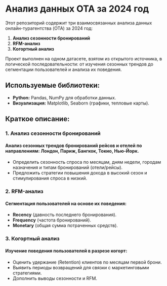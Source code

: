 # Анализ данных OTA за 2024 год

Этот репозиторий содержит три взаимосвязанных анализа данных онлайн-турагентства (OTA) за 2024 год:
1. **Анализ сезонности бронирований**
2. **RFM-анализ**
3. **Когортный анализ**

Проект выполнен на одном датасете, взятом из открытого источника, в логической последовательности: от изучения сезонных трендов до сегментации пользователей и анализа их поведения.

## Используемые библиотеки:

- **Python:** Pandas, NumPy для обработки данных.
- **Визуализация:** Matplotlib, Seaborn (графики, тепловые карты).


## Краткое описание:

### 1. Анализ сезонности бронирований
  #### Анализ сезонных трендов бронирований рейсов и отелей по направлениям: Лондон, Париж, Бангкок, Токио, Нью-Йорк.
- Определить сезонность спроса по месяцам, дням недели, городам назначения и типам бронирований (отели/рейсы).
- Предложить стратегии повышения дохода в высокий сезон и стимулирования спроса в низкий.

### 2. RFM-анализ
  #### Сегментация пользователей на основе их поведения:
- **Recency** (давность последнего бронирования).
- **Frequency** (частота бронирований).
- **Monetary** (общая сумма потраченных средств).

### 3. Когортный анализ
  #### Изучение поведения пользователей в разрезе когорт:
- Оценить удержание (Retention) клиентов по месяцам первой брони.
- Выявить периоды возвращений для связки с маркетинговыми стратегиями.
- Дополнить выводы сезонности и RFM.
